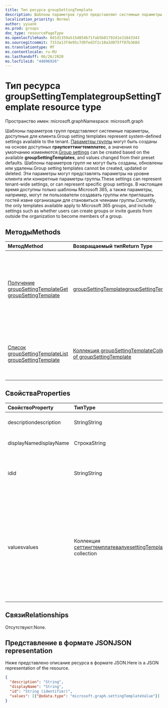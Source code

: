 ```yaml
---
title: Тип ресурса groupSettingTemplate
description: Шаблоны параметров групп представляют системные параметры, доступные для клиента.
localization_priority: Normal
author: yyuank
ms.prod: groups
doc_type: resourcePageType
ms.openlocfilehash: 0d1d1359a515d854b71fab5b01792d1e31843343
ms.sourcegitcommit: 7153a13f4e95c7d9fed3f2c10a3d075ff87b368d
ms.translationtype: MT
ms.contentlocale: ru-RU
ms.lasthandoff: 06/26/2020
ms.locfileid: "44896926"
---
```

# <a name="groupsettingtemplate-resource-type"></a><span data-ttu-id="70e58-103">Тип ресурса groupSettingTemplate</span><span class="sxs-lookup"><span data-stu-id="70e58-103">groupSettingTemplate resource type</span></span>

<span data-ttu-id="70e58-104">Пространство имен: microsoft.graph</span><span class="sxs-lookup"><span data-stu-id="70e58-104">Namespace: microsoft.graph</span></span>

<span data-ttu-id="70e58-105">Шаблоны параметров групп представляют системные параметры, доступные для клиента.</span><span class="sxs-lookup"><span data-stu-id="70e58-105">Group setting templates represent system-defined settings available to the tenant.</span></span> <span data-ttu-id="70e58-106">[Параметры группы](groupsetting.md) могут быть созданы на основе доступных **граупсеттингтемплатес**, а значения по умолчанию изменяются.</span><span class="sxs-lookup"><span data-stu-id="70e58-106">[Group settings](groupsetting.md) can be created based on the available **groupSettingTemplates**, and values changed from their preset defaults.</span></span> <span data-ttu-id="70e58-107">Шаблоны параметров групп не могут быть созданы, обновлены или удалены.</span><span class="sxs-lookup"><span data-stu-id="70e58-107">Group setting templates cannot be created, updated or deleted.</span></span> <span data-ttu-id="70e58-108">Эти параметры могут представлять параметры на уровне клиента или конкретные параметры группы.</span><span class="sxs-lookup"><span data-stu-id="70e58-108">These settings can represent tenant-wide settings, or can represent specific group settings.</span></span> <span data-ttu-id="70e58-109">В настоящее время доступны только шаблоны Microsoft 365, а также параметры, например, могут ли пользователи создавать группы или приглашать гостей извне организации для становиться членами группы.</span><span class="sxs-lookup"><span data-stu-id="70e58-109">Currently, the only templates available apply to Microsoft 365 groups, and include settings such as whether users can create groups or invite guests from outside the organization to become members of a group.</span></span>

## <a name="methods"></a><span data-ttu-id="70e58-110">Методы</span><span class="sxs-lookup"><span data-stu-id="70e58-110">Methods</span></span>

| <span data-ttu-id="70e58-111">Метод</span><span class="sxs-lookup"><span data-stu-id="70e58-111">Method</span></span> | <span data-ttu-id="70e58-112">Возвращаемый тип</span><span class="sxs-lookup"><span data-stu-id="70e58-112">Return Type</span></span> | <span data-ttu-id="70e58-113">Описание</span><span class="sxs-lookup"><span data-stu-id="70e58-113">Description</span></span> |
|:---------------|:--------|:----------|
|[<span data-ttu-id="70e58-114">Получение groupSettingTemplate</span><span class="sxs-lookup"><span data-stu-id="70e58-114">Get groupSettingTemplate</span></span>](../api/groupsettingtemplate-get.md) | [<span data-ttu-id="70e58-115">groupSettingTemplate</span><span class="sxs-lookup"><span data-stu-id="70e58-115">groupSettingTemplate</span></span>](groupsettingtemplate.md) | <span data-ttu-id="70e58-116">Чтение определенных свойств одного из системных объектов groupSettingTemplate, определенных системой.</span><span class="sxs-lookup"><span data-stu-id="70e58-116">Read the specific properties of one of the system defined groupSettingTemplate objects.</span></span> |
|[<span data-ttu-id="70e58-117">Список groupSettingTemplate</span><span class="sxs-lookup"><span data-stu-id="70e58-117">List groupSettingTemplate</span></span>](../api/groupsettingtemplate-list.md) | [<span data-ttu-id="70e58-118">Коллекция groupSettingTemplate</span><span class="sxs-lookup"><span data-stu-id="70e58-118">Collection of groupSettingTemplate</span></span>](groupsettingtemplate.md) |<span data-ttu-id="70e58-119">Перечисление всех объектов groupSettingTemplate, определенных системой.</span><span class="sxs-lookup"><span data-stu-id="70e58-119">List all of the system defined groupSettingTemplate objects.</span></span>|

## <a name="properties"></a><span data-ttu-id="70e58-120">Свойства</span><span class="sxs-lookup"><span data-stu-id="70e58-120">Properties</span></span>

| <span data-ttu-id="70e58-121">Свойство</span><span class="sxs-lookup"><span data-stu-id="70e58-121">Property</span></span> | <span data-ttu-id="70e58-122">Тип</span><span class="sxs-lookup"><span data-stu-id="70e58-122">Type</span></span> | <span data-ttu-id="70e58-123">Описание</span><span class="sxs-lookup"><span data-stu-id="70e58-123">Description</span></span> |
|:---------------|:--------|:----------|
|<span data-ttu-id="70e58-124">description</span><span class="sxs-lookup"><span data-stu-id="70e58-124">description</span></span>|<span data-ttu-id="70e58-125">String</span><span class="sxs-lookup"><span data-stu-id="70e58-125">String</span></span>| <span data-ttu-id="70e58-126">Описание шаблона.</span><span class="sxs-lookup"><span data-stu-id="70e58-126">Description of the template.</span></span> |
|<span data-ttu-id="70e58-127">displayName</span><span class="sxs-lookup"><span data-stu-id="70e58-127">displayName</span></span>|<span data-ttu-id="70e58-128">Строка</span><span class="sxs-lookup"><span data-stu-id="70e58-128">String</span></span>| <span data-ttu-id="70e58-129">Отображаемое имя шаблона.</span><span class="sxs-lookup"><span data-stu-id="70e58-129">Display name of the template.</span></span> |
|<span data-ttu-id="70e58-130">id</span><span class="sxs-lookup"><span data-stu-id="70e58-130">id</span></span>|<span data-ttu-id="70e58-131">String</span><span class="sxs-lookup"><span data-stu-id="70e58-131">String</span></span>| <span data-ttu-id="70e58-132">Уникальный идентификатор шаблона.</span><span class="sxs-lookup"><span data-stu-id="70e58-132">Unique identifier for the template.</span></span> <span data-ttu-id="70e58-133">Только для чтения.</span><span class="sxs-lookup"><span data-stu-id="70e58-133">Read-only.</span></span>|
|<span data-ttu-id="70e58-134">values</span><span class="sxs-lookup"><span data-stu-id="70e58-134">values</span></span>|<span data-ttu-id="70e58-135">Коллекция [сеттингтемплатевалуе](settingtemplatevalue.md)</span><span class="sxs-lookup"><span data-stu-id="70e58-135">[settingTemplateValue](settingtemplatevalue.md) collection</span></span>| <span data-ttu-id="70e58-136">Коллекция Settingtemplatevalue, в которой перечислены набор доступных параметров, значения по умолчанию и типы, которые составляют этот шаблон.</span><span class="sxs-lookup"><span data-stu-id="70e58-136">Collection of settingTemplateValues that list the set of available settings, defaults and types that make up this template.</span></span> |

## <a name="relationships"></a><span data-ttu-id="70e58-137">Связи</span><span class="sxs-lookup"><span data-stu-id="70e58-137">Relationships</span></span>

<span data-ttu-id="70e58-138">Отсутствуют.</span><span class="sxs-lookup"><span data-stu-id="70e58-138">None.</span></span>


## <a name="json-representation"></a><span data-ttu-id="70e58-139">Представление в формате JSON</span><span class="sxs-lookup"><span data-stu-id="70e58-139">JSON representation</span></span>

<span data-ttu-id="70e58-140">Ниже представлено описание ресурса в формате JSON.</span><span class="sxs-lookup"><span data-stu-id="70e58-140">Here is a JSON representation of the resource.</span></span>

<!--{
  "blockType": "resource",
  "openType": true,
  "optionalProperties": [],
  "keyProperty": "id",
  "baseType": "microsoft.graph.directoryObject",
  "@odata.type": "microsoft.graph.groupSettingTemplate"
}-->

```json
{
  "description": "String",
  "displayName": "String",
  "id": "String (identifier)",
  "values": [{"@odata.type": "microsoft.graph.settingTemplateValue"}]
}

```


<!-- uuid: 8fcb5dbc-d5aa-4681-8e31-b001d5168d79
2015-10-25 14:57:30 UTC -->
<!-- {
  "type": "#page.annotation",
  "description": "groupSettingTemplate resource",
  "keywords": "",
  "section": "documentation",
  "tocPath": ""
}-->
